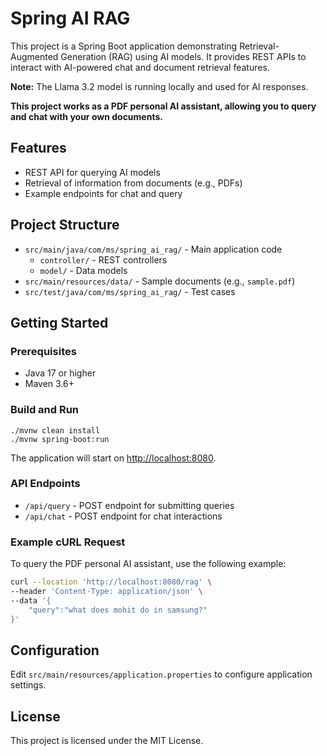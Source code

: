# Spring AI RAG

This project is a Spring Boot application demonstrating Retrieval-Augmented Generation (RAG) using AI models. It provides REST APIs to interact with AI-powered chat and document retrieval features.

**Note:** The Llama 3.2 model is running locally and used for AI responses.

**This project works as a PDF personal AI assistant, allowing you to query and chat with your own documents.**

## Features
- REST API for querying AI models
- Retrieval of information from documents (e.g., PDFs)
- Example endpoints for chat and query

## Project Structure
- `src/main/java/com/ms/spring_ai_rag/` - Main application code
  - `controller/` - REST controllers
  - `model/` - Data models
- `src/main/resources/data/` - Sample documents (e.g., `sample.pdf`)
- `src/test/java/com/ms/spring_ai_rag/` - Test cases

## Getting Started

### Prerequisites
- Java 17 or higher
- Maven 3.6+

### Build and Run

```
./mvnw clean install
./mvnw spring-boot:run
```

The application will start on [http://localhost:8080](http://localhost:8080).

### API Endpoints
- `/api/query` - POST endpoint for submitting queries
- `/api/chat` - POST endpoint for chat interactions

### Example cURL Request

To query the PDF personal AI assistant, use the following example:

```bash
curl --location 'http://localhost:8080/rag' \
--header 'Content-Type: application/json' \
--data '{
    "query":"what does mohit do in samsung?"
}'
```

## Configuration
Edit `src/main/resources/application.properties` to configure application settings.

## License
This project is licensed under the MIT License.
